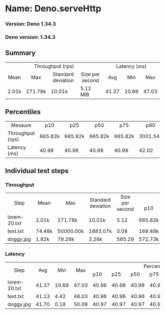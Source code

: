 # Name: Deno.serveHttp 
  
  ### Version: Deno 1.34.3
  ### Deno version: 1.34.3

## Summary
<table>
<tr>
    <td align="center" colspan="4">Throughput (rps)</td>
    <td align="center" colspan="3">Latency (ms)</td>
</tr>
<tr>
    <td align="center">Mean</td>
    <td align="center">Max</td>
    <td align="center">Standard deviation</td>
    <td align="center">Size per second</td>
    <td align="center">Avg</td>
    <td align="center">Min</td>
    <td align="center">Max</td>
</tr>
<tr>
    <td>2.01k</td>
    <td>271.78k</td>
    <td>10.01k</td>
    <td>5.12 MiB</td>
    <td>41.37</td>
    <td>10.69</td>
    <td>47.03</td>
</tr>
</table>

## Percentiles

<table>
<tr>
  <td align="center">Mesaure</td>
  <td align="center">p10</td>
  <td align="center">p25</td>
  <td align="center">p50</td>
  <td align="center">p75</td>
  <td align="center">p90</td>
  <td align="center">p95</td>
  <td align="center">p99</td>
</tr>
<tr>
  <td>Throughput (rps)</td>
  <td>665.82k</td>
  <td>665.82k</td>
  <td>665.82k</td>
  <td>665.82k</td>
  <td>3001.54k</td>
  <td>3586.23k</td>
  <td>4800.54k</td>
</tr>
<tr>
  <td>Latency (ms)</td>
  <td>40.98</td>
  <td>40.98</td>
  <td>40.98</td>
  <td>40.98</td>
  <td>42.02</td>
  <td>42.07</td>
  <td>43.02</td>
</tr>
</table>

## Individual test steps

### Throughput

<table>
<tr>
  <td align="center" rowspan="2">Step</td>
  <td align="center" rowspan="2">Mean</td>
  <td align="center" rowspan="2">Max</td>
  <td align="center" rowspan="2">Standard deviation</td>
  <td align="center" rowspan="2">Size per second</td>
  <td align="center" colspan="7">Percentiles</td>
</tr>
<tr>
  <!-- still Step -->
  <!-- still Mean -->
  <!-- still Max -->
  <!-- still Standard deviation -->
  <!-- still Size per second -->
  <td align="center">p10</td>
  <td align="center">p25</td>
  <td align="center">p50</td>
  <td align="center">p75</td>
  <td align="center">p90</td>
  <td align="center">p95</td>
  <td align="center">p99</td>
</tr>
<tr>
  <td>lorem-20.txt</td>
  <td>2.01k</td>
  <td>271.78k</td>
  <td>10.01k</td>
  <td>5.12</td>
  <td>665.82k</td>
  <td>665.82k</td>
  <td>665.82k</td>
  <td>665.82k</td>
  <td>3001.54k</td>
  <td>3586.23k</td>
  <td>4800.54k</td>
</tr><tr>
  <td>text.txt</td>
  <td>74.48k</td>
  <td>50000.00k</td>
  <td>1883.07k</td>
  <td>0.08</td>
  <td>169.48k</td>
  <td>169.48k</td>
  <td>169.48k</td>
  <td>169.48k</td>
  <td>5068.90k</td>
  <td>6306.10k</td>
  <td>31297.71k</td>
</tr><tr>
  <td>doggy.jpg</td>
  <td>1.82k</td>
  <td>79.28k</td>
  <td>3.26k</td>
  <td>565.29</td>
  <td>572.73k</td>
  <td>572.73k</td>
  <td>572.73k</td>
  <td>572.73k</td>
  <td>2881.77k</td>
  <td>3890.13k</td>
  <td>8278.71k</td>
</tr></table>

### Latency

<table>
<tr>
  <td align="center" rowspan="2">Step</td>
  <td align="center" rowspan="2">Avg</td>
  <td align="center" rowspan="2">Min</td>
  <td align="center" rowspan="2">Max</td>
  <td align="center" colspan="7">Percentiles</td>
</tr>
<tr>
  <!-- still Avg -->
  <!-- still Min -->
  <!-- still Max -->
  <td>p10</td>
  <td>p25</td>
  <td>p50</td>
  <td>p75</td>
  <td>p90</td>
  <td>p95</td>
  <td>p99</td>
</tr>
<tr>
  <td>lorem-20.txt</td>
  <td>41.37</td>
  <td>10.69</td>
  <td>47.03</td>
  <td>40.98</td>
  <td>40.98</td>
  <td>40.98</td>
  <td>40.98</td>
  <td>42.02</td>
  <td>42.07</td>
  <td>43.02</td>
</tr><tr>
  <td>text.txt</td>
  <td>41.13</td>
  <td>4.42</td>
  <td>48.03</td>
  <td>40.96</td>
  <td>40.96</td>
  <td>40.96</td>
  <td>40.96</td>
  <td>42.02</td>
  <td>42.06</td>
  <td>43.00</td>
</tr><tr>
  <td>doggy.jpg</td>
  <td>41.70</td>
  <td>0.18</td>
  <td>50.08</td>
  <td>40.97</td>
  <td>40.97</td>
  <td>40.97</td>
  <td>40.97</td>
  <td>44.12</td>
  <td>45.15</td>
  <td>48.06</td>
</tr></table>
